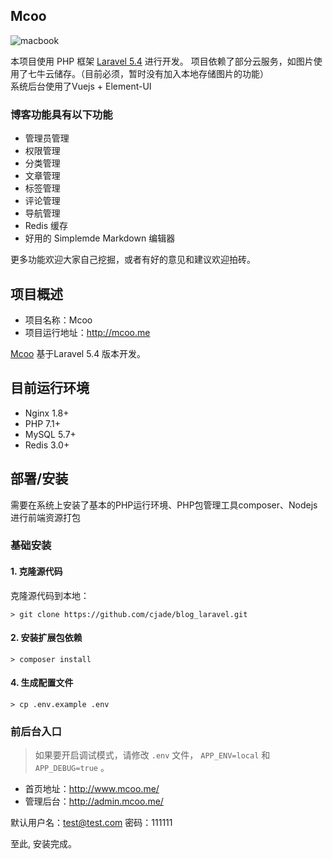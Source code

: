 ## Mcoo

![macbook](https://raw.githubusercontent.com/cjade/Mcoo/master/screen.jpg)


本项目使用 PHP 框架 [Laravel 5.4](https://doc.laravel-china.org/docs/5.4/) 进行开发。 
项目依赖了部分云服务，如图片使用了七牛云储存。（目前必须，暂时没有加入本地存储图片的功能）    
系统后台使用了Vuejs + Element-UI 


### 博客功能具有以下功能
- 管理员管理
- 权限管理
- 分类管理
- 文章管理
- 标签管理
- 评论管理
- 导航管理
- Redis 缓存
- 好用的 Simplemde Markdown 编辑器

更多功能欢迎大家自己挖掘，或者有好的意见和建议欢迎拍砖。


## 项目概述

* 项目名称：Mcoo
* 项目运行地址：http://mcoo.me

[Mcoo](https://github.com/cjade/blog_laravel) 基于Laravel 5.4 版本开发。

## 目前运行环境

- Nginx 1.8+
- PHP 7.1+
- MySQL 5.7+
- Redis 3.0+

## 部署/安装

需要在系统上安装了基本的PHP运行环境、PHP包管理工具composer、Nodejs进行前端资源打包

### 基础安装

#### 1. 克隆源代码

克隆源代码到本地：

    > git clone https://github.com/cjade/blog_laravel.git

#### 2. 安装扩展包依赖

    > composer install

#### 4. 生成配置文件

    > cp .env.example .env



### 前后台入口

> 如果要开启调试模式，请修改 `.env` 文件， `APP_ENV=local` 和 `APP_DEBUG=true` 。

* 首页地址：http://www.mcoo.me/
* 管理后台：http://admin.mcoo.me/

默认用户名：test@test.com
密码：111111

至此, 安装完成。




